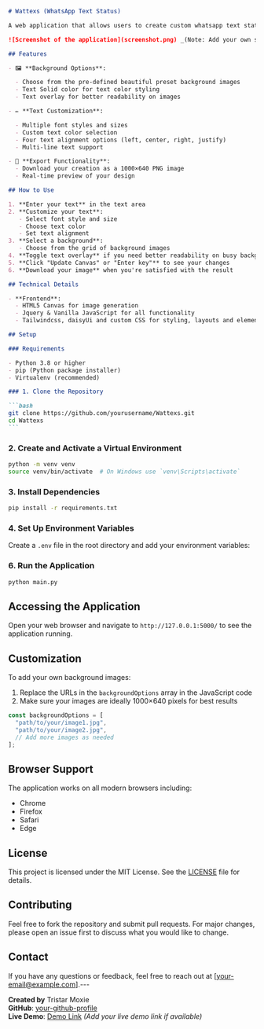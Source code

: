 ````markdown
# Wattexs (WhatsApp Text Status)

A web application that allows users to create custom whatsapp text status on backgrounds and download them as images.

![Screenshot of the application](screenshot.png) _(Note: Add your own screenshot image)_

## Features

- 🖼️ **Background Options**:

  - Choose from the pre-defined beautiful preset background images
  - Text Solid color for text color styling
  - Text overlay for better readability on images

- ✏️ **Text Customization**:

  - Multiple font styles and sizes
  - Custom text color selection
  - Four text alignment options (left, center, right, justify)
  - Multi-line text support

- 💾 **Export Functionality**:
  - Download your creation as a 1000×640 PNG image
  - Real-time preview of your design

## How to Use

1. **Enter your text** in the text area
2. **Customize your text**:
   - Select font style and size
   - Choose text color
   - Set text alignment
3. **Select a background**:
   - Choose from the grid of background images
4. **Toggle text overlay** if you need better readability on busy backgrounds
5. **Click "Update Canvas" or "Enter key"** to see your changes
6. **Download your image** when you're satisfied with the result

## Technical Details

- **Frontend**:
  - HTML5 Canvas for image generation
  - Jquery & Vanilla JavaScript for all functionality
  - Tailwindcss, daisyUi and custom CSS for styling, layouts and elements

## Setup

### Requirements

- Python 3.8 or higher
- pip (Python package installer)
- Virtualenv (recommended)

### 1. Clone the Repository

```bash
git clone https://github.com/yourusername/Wattexs.git
cd Wattexs
```
````

### 2. Create and Activate a Virtual Environment

```bash
python -m venv venv
source venv/bin/activate  # On Windows use `venv\Scripts\activate`
```

### 3. Install Dependencies

```bash
pip install -r requirements.txt
```

### 4. Set Up Environment Variables

Create a `.env` file in the root directory and add your environment variables:

### 6. Run the Application

```bash
python main.py
```

## Accessing the Application

Open your web browser and navigate to `http://127.0.0.1:5000/` to see the application running.

## Customization

To add your own background images:

1. Replace the URLs in the `backgroundOptions` array in the JavaScript code
2. Make sure your images are ideally 1000×640 pixels for best results

```javascript
const backgroundOptions = [
  "path/to/your/image1.jpg",
  "path/to/your/image2.jpg",
  // Add more images as needed
];
```

## Browser Support

The application works on all modern browsers including:

- Chrome
- Firefox
- Safari
- Edge

## License

This project is licensed under the MIT License. See the [LICENSE](LICENSE) file for details.

## Contributing

Feel free to fork the repository and submit pull requests. For major changes, please open an issue first to discuss what you would like to change.

## Contact

If you have any questions or feedback, feel free to reach out at [your-email@example.com].---

**Created by** Tristar Moxie  
**GitHub**: [your-github-profile](https://github.com/your-profile)  
**Live Demo**: [Demo Link](#) _(Add your live demo link if available)_
